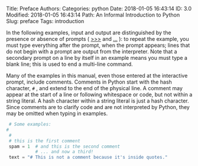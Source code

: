 Title: Preface
Authors: 
Categories: python
Date: 2018-01-05 16:43:14
ID: 3.0
Modified: 2018-01-05 16:43:14
Path: An Informal Introduction to Python
Slug: preface
Tags: introduction

In the following examples, input and output are distinguished by the presence or absence of prompts ( [>>>](https://docs.python.org/3/glossary.html#term)  and  […](https://docs.python.org/3/glossary.html#term-1) ): to repeat the example, you must type everything after the prompt, when the prompt appears; lines that do not begin with a prompt are output from the interpreter. Note that a secondary prompt on a line by itself in an example means you must type a blank line; this is used to end a multi-line command.

Many of the examples in this manual, even those entered at the interactive prompt, include comments. Comments in Python start with the hash character,  ```#``` , and extend to the end of the physical line. A comment may appear at the start of a line or following whitespace or code, but not within a string literal. A hash character within a string literal is just a hash character. Since comments are to clarify code and are not interpreted by Python, they may be omitted when typing in examples.

```python
 # Some examples:
# 
 # 
 # this is the first comment 
 spam = 1  # and this is the second comment 
           # ... and now a third! 
 text = "# This is not a comment because it's inside quotes."
```